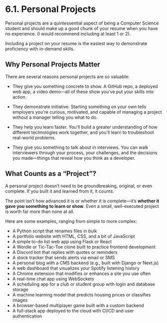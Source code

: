 # 6.1. Personal Projects

Personal projects are a quintessential aspect of being a Computer Science student and should make up a good chunk of your resume when you have no experience. (I would recommend including at least 1 or 2).

Including a project on your resume is the easiest way to demonstrate proficiency with in-demand skills.

## Why Personal Projects Matter

There are several reasons personal projects are so valuable:

- They give you something concrete to show. A GitHub repo, a deployed web app, a video demo—all of these show you’ve put your skills into action.

- They demonstrate initiative. Starting something on your own tells employers you're curious, motivated, and capable of managing a project without a manager telling you what to do.

- They help you learn faster. You'll build a greater understanding of how different technologies work together, and you'll learn to troubleshoot real-world problems.

- They give you something to talk about in interviews. You can walk interviewers through your process, your challenges, and the decisions you made—things that reveal how you think as a developer.

## What Counts as a “Project”?

A personal project doesn’t need to be groundbreaking, original, or even complete. If you built it and learned from it, it counts.

The point isn’t how advanced it is or whether it is complete—it’s **whether it gave you something to learn or show**. Even a small, well-executed project is worth far more than none at all.

Here are some examples, ranging from simple to more complex:

- A Python script that renames files in bulk
- A portfolio website with HTML, CSS, and a bit of JavaScript
- A simple to-do list web app using Flask or React
- A Wordle or Tic-Tac-Toe clone built to practice frontend development
- A Discord bot that replies with quotes or reminders
- A stock tracker that sends alerts via email or SMS
- A personal blog with a CMS backend (e.g., built with Django or Next.js)
- A web dashboard that visualizes your Spotify listening history
- A Chrome extension that modifies or enhances a site you use often
- A real-time chat app using WebSockets
- A scheduling app for a club or student group with login and database storage
- A machine learning model that predicts housing prices or classifies images
- A browser-based multiplayer game built with a custom backend
- A full-stack app deployed to the cloud with CI/CD and user authentication
